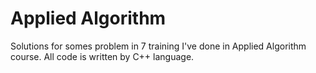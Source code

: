 # Applied Algorithm
Solutions for somes problem in 7 training I've done in Applied Algorithm course. All code is written by C++ language.
